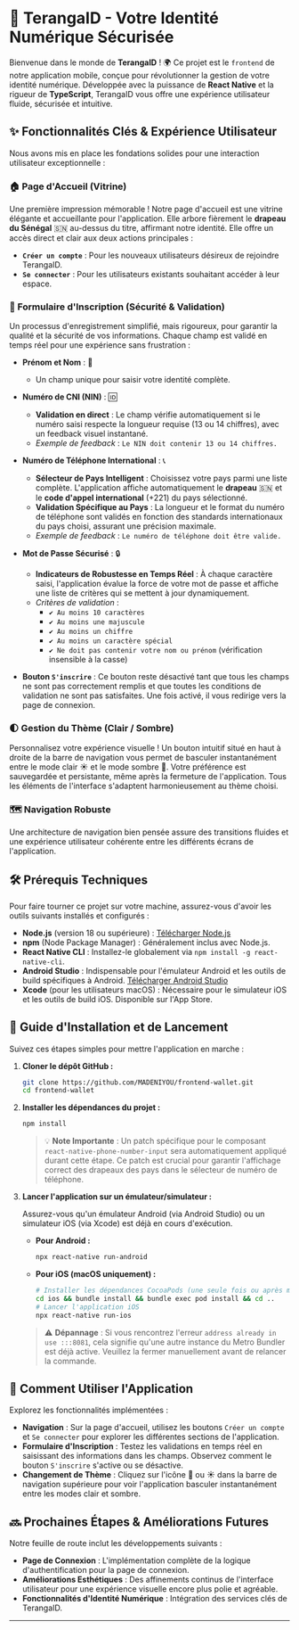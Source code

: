 # 🚀 TerangaID - Votre Identité Numérique Sécurisée

Bienvenue dans le monde de **TerangaID** ! 🌍 Ce projet est le `frontend` de notre application mobile, conçue pour révolutionner la gestion de votre identité numérique. Développée avec la puissance de **React Native** et la rigueur de **TypeScript**, TerangaID vous offre une expérience utilisateur fluide, sécurisée et intuitive.

## ✨ Fonctionnalités Clés & Expérience Utilisateur

Nous avons mis en place les fondations solides pour une interaction utilisateur exceptionnelle :

### 🏠 Page d'Accueil (Vitrine)

Une première impression mémorable ! Notre page d'accueil est une vitrine élégante et accueillante pour l'application. Elle arbore fièrement le **drapeau du Sénégal** 🇸🇳 au-dessus du titre, affirmant notre identité. Elle offre un accès direct et clair aux deux actions principales :

-   **`Créer un compte`** : Pour les nouveaux utilisateurs désireux de rejoindre TerangaID.
-   **`Se connecter`** : Pour les utilisateurs existants souhaitant accéder à leur espace.

### 📝 Formulaire d'Inscription (Sécurité & Validation)

Un processus d'enregistrement simplifié, mais rigoureux, pour garantir la qualité et la sécurité de vos informations. Chaque champ est validé en temps réel pour une expérience sans frustration :

-   **Prénom et Nom** : 👤
    -   Un champ unique pour saisir votre identité complète.

-   **Numéro de CNI (NIN)** : 🆔
    -   **Validation en direct** : Le champ vérifie automatiquement si le numéro saisi respecte la longueur requise (13 ou 14 chiffres), avec un feedback visuel instantané.
    -   _Exemple de feedback_ : `Le NIN doit contenir 13 ou 14 chiffres.`

-   **Numéro de Téléphone International** : 📞
    -   **Sélecteur de Pays Intelligent** : Choisissez votre pays parmi une liste complète. L'application affiche automatiquement le **drapeau** 🇸🇳 et le **code d'appel international** (+221) du pays sélectionné.
    -   **Validation Spécifique au Pays** : La longueur et le format du numéro de téléphone sont validés en fonction des standards internationaux du pays choisi, assurant une précision maximale.
    -   _Exemple de feedback_ : `Le numéro de téléphone doit être valide.`

-   **Mot de Passe Sécurisé** : 🔒
    -   **Indicateurs de Robustesse en Temps Réel** : À chaque caractère saisi, l'application évalue la force de votre mot de passe et affiche une liste de critères qui se mettent à jour dynamiquement.
    -   _Critères de validation_ :
        -   `✔ Au moins 10 caractères`
        -   `✔ Au moins une majuscule`
        -   `✔ Au moins un chiffre`
        -   `✔ Au moins un caractère spécial`
        -   `✔ Ne doit pas contenir votre nom ou prénom` (vérification insensible à la casse)

-   **Bouton `S'inscrire`** : Ce bouton reste désactivé tant que tous les champs ne sont pas correctement remplis et que toutes les conditions de validation ne sont pas satisfaites. Une fois activé, il vous redirige vers la page de connexion.

### 🌓 Gestion du Thème (Clair / Sombre)

Personnalisez votre expérience visuelle ! Un bouton intuitif situé en haut à droite de la barre de navigation vous permet de basculer instantanément entre le mode clair ☀️ et le mode sombre 🌙. Votre préférence est sauvegardée et persistante, même après la fermeture de l'application. Tous les éléments de l'interface s'adaptent harmonieusement au thème choisi.

### 🗺️ Navigation Robuste

Une architecture de navigation bien pensée assure des transitions fluides et une expérience utilisateur cohérente entre les différents écrans de l'application.

## 🛠️ Prérequis Techniques

Pour faire tourner ce projet sur votre machine, assurez-vous d'avoir les outils suivants installés et configurés :

-   **Node.js** (version 18 ou supérieure) : [Télécharger Node.js](https://nodejs.org/en/)
-   **npm** (Node Package Manager) : Généralement inclus avec Node.js.
-   **React Native CLI** : Installez-le globalement via `npm install -g react-native-cli`.
-   **Android Studio** : Indispensable pour l'émulateur Android et les outils de build spécifiques à Android. [Télécharger Android Studio](https://developer.android.com/studio)
-   **Xcode** (pour les utilisateurs macOS) : Nécessaire pour le simulateur iOS et les outils de build iOS. Disponible sur l'App Store.

## 🚀 Guide d'Installation et de Lancement

Suivez ces étapes simples pour mettre l'application en marche :

1.  **Cloner le dépôt GitHub :**
    ```bash
    git clone https://github.com/MADENIYOU/frontend-wallet.git
    cd frontend-wallet
    ```

2.  **Installer les dépendances du projet :**
    ```bash
    npm install
    ```
    > 💡 **Note Importante** : Un patch spécifique pour le composant `react-native-phone-number-input` sera automatiquement appliqué durant cette étape. Ce patch est crucial pour garantir l'affichage correct des drapeaux des pays dans le sélecteur de numéro de téléphone.

3.  **Lancer l'application sur un émulateur/simulateur :**

    Assurez-vous qu'un émulateur Android (via Android Studio) ou un simulateur iOS (via Xcode) est déjà en cours d'exécution.

    -   **Pour Android :**
        ```bash
        npx react-native run-android
        ```

    -   **Pour iOS (macOS uniquement) :**
        ```bash
        # Installer les dépendances CocoaPods (une seule fois ou après mise à jour des dépendances natives)
        cd ios && bundle install && bundle exec pod install && cd ..
        # Lancer l'application iOS
        npx react-native run-ios
        ```

    > ⚠️ **Dépannage** : Si vous rencontrez l'erreur `address already in use :::8081`, cela signifie qu'une autre instance du Metro Bundler est déjà active. Veuillez la fermer manuellement avant de relancer la commande.

## 🎯 Comment Utiliser l'Application

Explorez les fonctionnalités implémentées :

-   **Navigation** : Sur la page d'accueil, utilisez les boutons `Créer un compte` et `Se connecter` pour explorer les différentes sections de l'application.
-   **Formulaire d'Inscription** : Testez les validations en temps réel en saisissant des informations dans les champs. Observez comment le bouton `S'inscrire` s'active ou se désactive.
-   **Changement de Thème** : Cliquez sur l'icône 🌙 ou ☀️ dans la barre de navigation supérieure pour voir l'application basculer instantanément entre les modes clair et sombre.

## 🔜 Prochaines Étapes & Améliorations Futures

Notre feuille de route inclut les développements suivants :

-   **Page de Connexion** : L'implémentation complète de la logique d'authentification pour la page de connexion.
-   **Améliorations Esthétiques** : Des affinements continus de l'interface utilisateur pour une expérience visuelle encore plus polie et agréable.
-   **Fonctionnalités d'Identité Numérique** : Intégration des services clés de TerangaID.

---